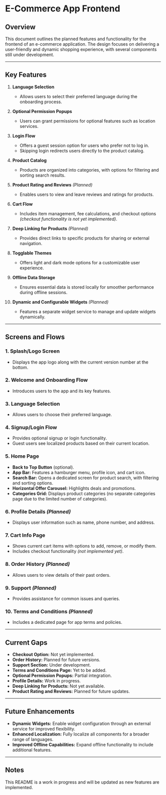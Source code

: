 # E-Commerce App Frontend

## Overview

This document outlines the planned features and functionality for the frontend of an e-commerce application. The design focuses on delivering a user-friendly and dynamic shopping experience, with several components still under development.

---

## Key Features

1. **Language Selection**

   - Allows users to select their preferred language during the onboarding process.

2. **Optional Permission Popups**

   - Users can grant permissions for optional features such as location services.

3. **Login Flow**

   - Offers a guest session option for users who prefer not to log in.
   - Skipping login redirects users directly to the product catalog.

4. **Product Catalog**

   - Products are organized into categories, with options for filtering and sorting search results.

5. **Product Rating and Reviews** *(Planned)*

   - Enables users to view and leave reviews and ratings for products.

6. **Cart Flow**

   - Includes item management, fee calculations, and checkout options *(checkout functionality is not yet implemented)*.

7. **Deep Linking for Products** *(Planned)*

   - Provides direct links to specific products for sharing or external navigation.

8. **Togglable Themes**

   - Offers light and dark mode options for a customizable user experience.

9. **Offline Data Storage**

   - Ensures essential data is stored locally for smoother performance during offline sessions.

10. **Dynamic and Configurable Widgets** *(Planned)*

    - Features a separate widget service to manage and update widgets dynamically.

---

## Screens and Flows

### 1. Splash/Logo Screen

- Displays the app logo along with the current version number at the bottom.

### 2. Welcome and Onboarding Flow

- Introduces users to the app and its key features.

### 3. Language Selection

- Allows users to choose their preferred language.

### 4. Signup/Login Flow

- Provides optional signup or login functionality.
- Guest users see localized products based on their current location.

### 5. Home Page

- **Back to Top Button** (optional).
- **App Bar:** Features a hamburger menu, profile icon, and cart icon.
- **Search Bar:** Opens a dedicated screen for product search, with filtering and sorting options.
- **Horizontal Offer Carousel:** Highlights deals and promotions.
- **Categories Grid:** Displays product categories (no separate categories page due to the limited number of categories).

### 6. Profile Details *(Planned)*

- Displays user information such as name, phone number, and address.

### 7. Cart Info Page

- Shows current cart items with options to add, remove, or modify them.
- Includes checkout functionality *(not implemented yet)*.

### 8. Order History *(Planned)*

- Allows users to view details of their past orders.

### 9. Support *(Planned)*

- Provides assistance for common issues and queries.

### 10. Terms and Conditions *(Planned)*

- Includes a dedicated page for app terms and policies.

---

## Current Gaps

- **Checkout Option:** Not yet implemented.
- **Order History:** Planned for future versions.
- **Support Section:** Under development.
- **Terms and Conditions Page:** Yet to be added.
- **Optional Permission Popups:** Partial integration.
- **Profile Details:** Work in progress.
- **Deep Linking for Products:** Not yet available.
- **Product Rating and Reviews:** Planned for future updates.

---

## Future Enhancements

- **Dynamic Widgets:** Enable widget configuration through an external service for improved flexibility.
- **Enhanced Localization:** Fully localize all components for a broader range of languages.
- **Improved Offline Capabilities:** Expand offline functionality to include additional features.

---

## Notes

This README is a work in progress and will be updated as new features are implemented.
